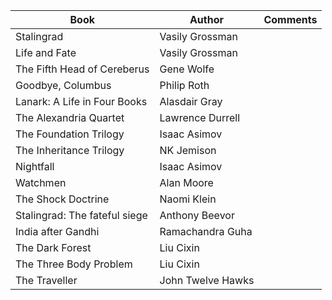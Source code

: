 

| Book          | Author   | Comments |  
| -------       | --------------- |  ---- |
| Stalingrad |   Vasily Grossman |  |
| Life and Fate |   Vasily Grossman |  |
| The Fifth Head of Cereberus |   Gene Wolfe|  |
| Goodbye, Columbus |   Philip Roth |  |
| Lanark: A Life in Four Books |  Alasdair Gray | |
| The Alexandria Quartet | Lawrence Durrell | |
| The Foundation Trilogy | Isaac Asimov | | 
| The Inheritance Trilogy | NK Jemison | | 
| Nightfall | Isaac Asimov | | 
| Watchmen | Alan Moore | |
| The Shock Doctrine | Naomi Klein | | 
| Stalingrad: The fateful siege | Anthony Beevor | | 
| India after Gandhi | Ramachandra Guha | | 
| The Dark Forest | Liu Cixin | |
| The Three Body Problem | Liu Cixin | | 
| The Traveller | John Twelve Hawks | | 